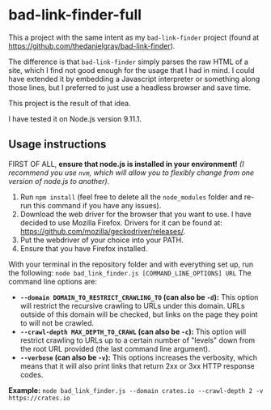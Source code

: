 # bad-link-finder-full

This a project with the same intent as my `bad-link-finder` project
(found at https://github.com/thedanielgray/bad-link-finder).

The difference is that `bad-link-finder` simply parses the raw HTML
of a site, which I find not good enough for the usage that I had in
mind. I could have extended it by embedding a Javascript interpreter
or something along those lines, but I preferred to just use a headless
browser and save time.

This project is the result of that idea.

I have tested it on Node.js version 9.11.1.

## Usage instructions

FIRST OF ALL, **ensure that node.js is installed in your environment!**
_(I recommend you use `nvm`, which will allow you to flexibly change from
one version of node.js to another)_.

1. Run `npm install` (feel free to delete all the `node_modules` folder and
   re-run this command if you have any issues).
2. Download the web driver for the browser that you want to use. I have
   decided to use Mozilla Firefox. Drivers for it can be found at:
   https://github.com/mozilla/geckodriver/releases/.
3. Put the webdriver of your choice into your PATH.
4. Ensure that you have Firefox installed.

With your terminal in the repository folder and with everything set up, run
the following:
`node bad_link_finder.js [COMMAND_LINE_OPTIONS] URL`
The command line options are:
* **`--domain DOMAIN_TO_RESTRICT_CRAWLING_TO` (can also be `-d`):**
	This option will restrict the recursive crawling to URLs under this domain.
	URLs outside of this domain will be checked, but links on the page they
	point to will not be crawled.
* **`--crawl-depth MAX_DEPTH_TO_CRAWL` (can also be `-c`):**
	This option will restrict crawling to URLs up to a certain number of
	"levels" down from the root URL provided (the last command line argument).
* **`--verbose` (can also be `-v`):**
	This options increases the verbosity, which means that it will also print
	links that return 2xx or 3xx HTTP response codes.

**Example:**
 `node bad_link_finder.js --domain crates.io --crawl-depth 2 -v https://crates.io`
